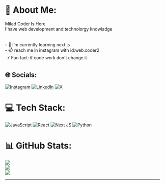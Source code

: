 # 💫 About Me:
Milad Coder Is Here<br>I'have web development and technolorgy knowladge<br><br><br>- 🌱 I’m currently learning next js<br>- 📫 reach me in instagram with id:web.coder2<br>-⚡ Fun fact: if code work don't change it


## 🌐 Socials:
[![Instagram](https://img.shields.io/badge/Instagram-%23E4405F.svg?logo=Instagram&logoColor=white)](https://instagram.com/web.coder2) [![LinkedIn](https://img.shields.io/badge/LinkedIn-%230077B5.svg?logo=linkedin&logoColor=white)](https://linkedin.com/in/miladcoder) [![X](https://img.shields.io/badge/X-black.svg?logo=X&logoColor=white)](https://x.com/MiladCoderHere) 

# 💻 Tech Stack:
![JavaScript](https://img.shields.io/badge/javascript-%23323330.svg?style=for-the-badge&logo=javascript&logoColor=%23F7DF1E) ![React](https://img.shields.io/badge/react-%2320232a.svg?style=for-the-badge&logo=react&logoColor=%2361DAFB) ![Next JS ](https://img.shields.io/badge/Next-black?style=for-the-badge&logo=next.js&logoColor=white) ![Python](https://img.shields.io/badge/python-3670A0?style=for-the-badge&logo=python&logoColor=ffdd54)
# 📊 GitHub Stats:
![](https://github-readme-stats.vercel.app/api?username=MiladCoderSoli&theme=dark&hide_border=false&include_all_commits=false&count_private=false)<br/>
![](https://github-readme-streak-stats.herokuapp.com/?user=MiladCoderSoli&theme=dark&hide_border=false)<br/>
![](https://github-readme-stats.vercel.app/api/top-langs/?username=MiladCoderSoli&theme=dark&hide_border=false&include_all_commits=false&count_private=false&layout=compact)

---
